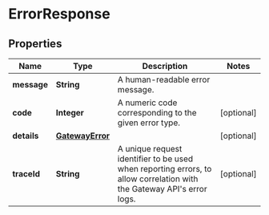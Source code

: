 

# ErrorResponse


## Properties

| Name | Type | Description | Notes |
|------------ | ------------- | ------------- | -------------|
|**message** | **String** | A human-readable error message. |  |
|**code** | **Integer** | A numeric code corresponding to the given error type. |  [optional] |
|**details** | [**GatewayError**](GatewayError.md) |  |  [optional] |
|**traceId** | **String** | A unique request identifier to be used when reporting errors, to allow correlation with the Gateway API&#39;s error logs. |  [optional] |



